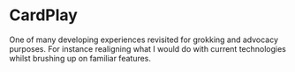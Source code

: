 # CardPlay
One of many developing experiences revisited for grokking and advocacy purposes. For instance realigning what I would do with current technologies whilst brushing up on familiar features. 
